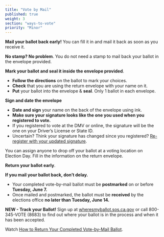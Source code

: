```yaml
---
title: "Vote by Mail"
published: true
weight: 3
section: "ways-to-vote"
priority: "Minor"
---
```


**Mail your ballot back early!** You can fill it in and mail it back as soon as you receive it. 

**No stamp? No problem**. You do not need a stamp to mail back your ballot in the envelope provided.

**Mark your ballot and seal it inside the envelope provided**. 
- **Follow the directions** on the ballot to mark your choices.
- **Check** that you are using the return envelope with your name on it.
- **Put** your ballot into the envelope & **seal**. Only 1 ballot in each envelope.

**Sign and date the envelope**
- **Date and sign** your name on the back of the envelope using ink.
- **Make sure your signature looks like the one you used when you registered to vote.** 
- If you registered to vote at the DMV or online, the signature will be the one on your Driver’s License or State ID.
- Uncertain? Think your signature has changed since you registered? [Re-register with your updated signature](http://registertovote.ca.gov/). 

You can assign anyone to drop off your ballot at a voting location on Election Day. Fill in the information on the return envelope.  

**Return your ballot early**.

**If you mail your ballot back, don’t delay.**  
- Your completed vote-by-mail ballot must be **postmarked** on or before **Tuesday, June 7.**
- Once mailed and postmarked, the ballot must be **received** by the elections office **no later than Tuesday, June 14.**

**NEW - Track your Ballot!** Sign up at [wheresmyballot.sos.ca.gov](https://california.ballottrax.net/voter/) or call 800-345-VOTE (8683) to find out where your ballot is in the process and when it has been accepted. 

Watch [How to Return Your Completed Vote-by-Mail Ballot](https://www.youtube.com/watch?v=mP7n6QIW87Q&ab_channel=CaliforniaSOS).